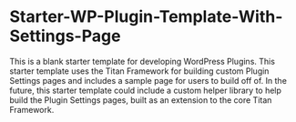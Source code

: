 # Starter-WP-Plugin-Template-With-Settings-Page
This is a blank starter template for developing WordPress Plugins. This starter template uses the Titan Framework for building custom Plugin Settings pages and includes a sample page for users to build off of.  In the future, this starter template could include a custom helper library to help build the Plugin Settings pages, built as an extension to the core Titan Framework.
